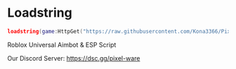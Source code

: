 # Loadstring

```lua
loadstring(game:HttpGet("https://raw.githubusercontent.com/Kona3366/Pixel-Ware/refs/heads/main/Script.lua"))()
```

Roblox Universal Aimbot & ESP Script

Our Discord Server: https://dsc.gg/pixel-ware
